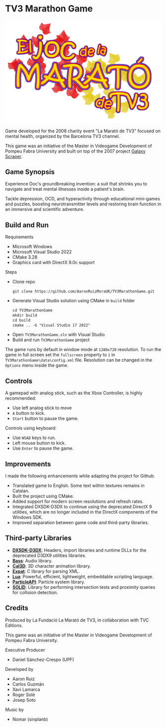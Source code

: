 # TV3 Marathon Game

<img src="./logo.png">

Game developed for the 2008 charity event "La Marató de TV3" focused on mental health, organized by the Barcelona TV3 channel.

This game was an initiative of the Master in Videogame Development of Pompeu Fabra University and built on top of the 2007 project [Galaxy Scraper](https://github.com/AaronRuizMoraUK/GalaxyScraper).

## Game Synopsis

Experience Doc's groundbreaking invention: a suit that shrinks you to navigate and treat mental illnesses inside a patient's brain.

Tackle depression, OCD, and hyperactivity through educational mini-games and puzzles, boosting neurotransmitter levels and restoring brain function in an immersive and scientific adventure.

## Build and Run

Requirements
- Microsoft Windows 
- Microsoft Visual Studio 2022
- CMake 3.28
- Graphics card with DirectX 9.0c support

Steps
- Clone repo
  ````
  git clone https://github.com/AaronRuizMoraUK/TV3MarathonGame.git
  ````
- Generate Visual Studio solution using CMake in `build` folder
  ```` 
  cd TV3MarathonGame
  mkdir build
  cd build
  cmake .. -G "Visual Studio 17 2022"
  ````
- Open `TV3MarathonGame.sln` with Visual Studio
- Build and run `TV3MarathonGame` project

The game runs by default in window mode at `1280x720` resolution. To run the game in full screen set the `fullscreen` property to `1` in  `TV3MarathonGame\data\config.xml` file. Resolution can be changed in the `Options` menu inside the game.

## Controls

A gamepad with analog stick, such as the Xbox Controller, is highly recommended:

- Use left analog stick to move
- `A` button to kick.
- `Start` button to pause the game.

Controls using keyboard:

- Use `WSAD` keys to run.
- Left mouse button to kick.
- Use `Enter` to pause the game.

## Improvements

I made the following enhancements while adapting the project for Github.

- Translated game to English. Some text within textures remains in Catalan.
- Built the project using CMake.
- Added support for modern screen resolutions and refresh rates.
- Integrated DXSDK-D3DX to continue using the deprecated DirectX 9 utilities, which are no longer included in the DirectX components of the Windows SDK.
- Improved separation between game code and third-party libraries.

## Third-party Libraries

- **[DXSDK-D3DX](https://www.nuget.org/packages/Microsoft.DXSDK.D3DX)**: Headers, import libraries and runtime DLLs for the deprecated D3DX9 utilities libraries. 
- **[Bass](https://www.un4seen.com/)**: Audio library.
- **[Cal3D](https://github.com/mp3butcher/Cal3D)**: 3D character animation library.
- **[Expat](https://github.com/libexpat/libexpat)**: C library for parsing XML.
- **[Lua](https://github.com/lua/lua)**: Powerful, efficient, lightweight, embeddable scripting language.
- **[ParticleAPI](https://github.com/davemc0/Particle)**: Particle system library.
- **[SOLID](https://github.com/dtecta/solid3)**: Library for performing intersection tests and proximity queries for collision detection.

## Credits

Produced by La Fundació La Marató de TV3, in collaboration with TVC Editions.

This game was an initiative of the Master in Videogame Development of Pompeu Fabra University.

Executive Producer

- Daniel Sánchez-Crespo (UPF)

Developed by

- Aaron Ruiz
- Carlos Guzmán
- Xavi Lamarca
- Roger Solé
- Josep Soto

Music by

- Nomar (sinplanb)
